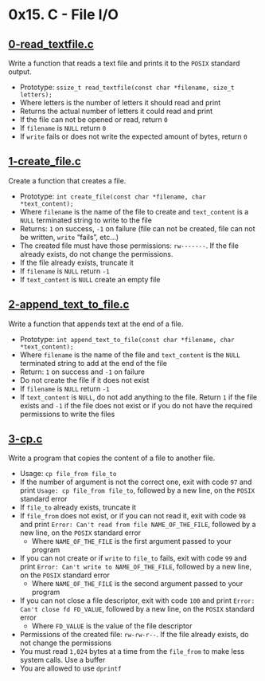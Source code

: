 # 0x15. C - File I/O

## [0-read_textfile.c](./0-read_textfile.c)
Write a function that reads a text file and prints it to the `POSIX` standard output.
* Prototype: `ssize_t read_textfile(const char *filename, size_t letters);`
* Where letters is the number of letters it should read and print
* Returns the actual number of letters it could read and print
* If the file can not be opened or read, return `0`
* If `filename` is `NULL` return `0`
* If `write` fails or does not write the expected amount of bytes, return `0`

## [1-create_file.c](./1-create_file.c)
Create a function that creates a file.
* Prototype: `int create_file(const char *filename, char *text_content);`
* Where `filename` is the name of the file to create and `text_content` is a `NULL` terminated string to write to the file
* Returns: `1` on success, `-1` on failure (file can not be created, file can not be written, `write` “fails”, etc…)
* The created file must have those permissions: `rw-------`. If the file already exists, do not change the permissions.
* If the file already exists, truncate it
* If `filename` is `NULL` return `-1`
* If `text_content` is `NULL` create an empty file

## [2-append_text_to_file.c](./2-append_text_to_file.c)
Write a function that appends text at the end of a file.
* Prototype: `int append_text_to_file(const char *filename, char *text_content);`
* Where `filename` is the name of the file and `text_content` is the `NULL` terminated string to add at the end of the file
* Return: `1` on success and `-1` on failure
* Do not create the file if it does not exist
* If `filename` is `NULL` return `-1`
* If `text_content` is `NULL`, do not add anything to the file. Return `1` if the file exists and `-1` if the file does not exist or if you do not have the required permissions to write the files

## [3-cp.c](./3-cp.c)
Write a program that copies the content of a file to another file.
* Usage: `cp file_from file_to`
* If the number of argument is not the correct one, exit with code `97` and print `Usage: cp file_from file_to`, followed by a new line, on the `POSIX` standard error
* If `file_to` already exists, truncate it
* If `file_from` does not exist, or if you can not read it, exit with code `98` and print `Error: Can't read from file NAME_OF_THE_FILE`, followed by a new line, on the `POSIX` standard error
	* Where `NAME_OF_THE_FILE` is the first argument passed to your program
* If you can not create or if `write` to `file_to` fails, exit with code `99` and print `Error: Can't write to NAME_OF_THE_FILE`, followed by a new line, on the `POSIX` standard error
	* Where `NAME_OF_THE_FILE` is the second argument passed to your program
* If you can not close a file descriptor, exit with code `100` and print `Error: Can't close fd FD_VALUE`, followed by a new line, on the `POSIX` standard error
	* Where `FD_VALUE` is the value of the file descriptor
* Permissions of the created file: `rw-rw-r--`. If the file already exists, do not change the permissions
* You must read `1,024` bytes at a time from the `file_from` to make less system calls. Use a buffer
* You are allowed to use `dprintf`
